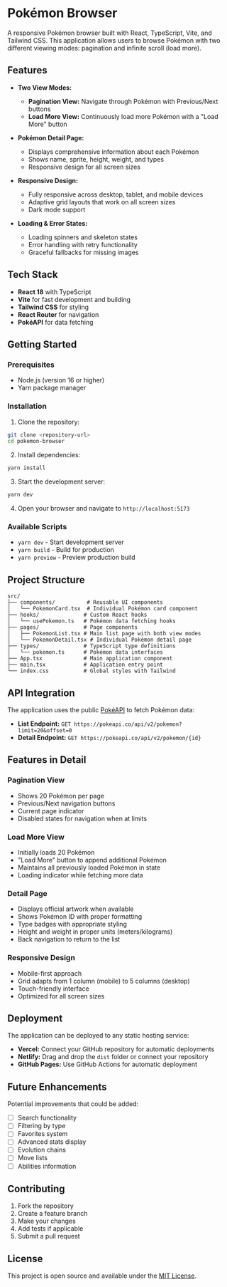 # Pokémon Browser

A responsive Pokémon browser built with React, TypeScript, Vite, and Tailwind CSS. This application allows users to browse Pokémon with two different viewing modes: pagination and infinite scroll (load more).

## Features

- **Two View Modes:**
  - **Pagination View:** Navigate through Pokémon with Previous/Next buttons
  - **Load More View:** Continuously load more Pokémon with a "Load More" button

- **Pokémon Detail Page:** 
  - Displays comprehensive information about each Pokémon
  - Shows name, sprite, height, weight, and types
  - Responsive design for all screen sizes

- **Responsive Design:**
  - Fully responsive across desktop, tablet, and mobile devices
  - Adaptive grid layouts that work on all screen sizes
  - Dark mode support

- **Loading & Error States:**
  - Loading spinners and skeleton states
  - Error handling with retry functionality
  - Graceful fallbacks for missing images

## Tech Stack

- **React 18** with TypeScript
- **Vite** for fast development and building
- **Tailwind CSS** for styling
- **React Router** for navigation
- **PokéAPI** for data fetching

## Getting Started

### Prerequisites

- Node.js (version 16 or higher)
- Yarn package manager

### Installation

1. Clone the repository:
```bash
git clone <repository-url>
cd pokemon-browser
```

2. Install dependencies:
```bash
yarn install
```

3. Start the development server:
```bash
yarn dev
```

4. Open your browser and navigate to `http://localhost:5173`

### Available Scripts

- `yarn dev` - Start development server
- `yarn build` - Build for production
- `yarn preview` - Preview production build

## Project Structure

```
src/
├── components/          # Reusable UI components
│   └── PokemonCard.tsx  # Individual Pokémon card component
├── hooks/              # Custom React hooks
│   └── usePokemon.ts   # Pokémon data fetching hooks
├── pages/              # Page components
│   ├── PokemonList.tsx # Main list page with both view modes
│   └── PokemonDetail.tsx # Individual Pokémon detail page
├── types/              # TypeScript type definitions
│   └── pokemon.ts      # Pokémon data interfaces
├── App.tsx             # Main application component
├── main.tsx            # Application entry point
└── index.css           # Global styles with Tailwind
```

## API Integration

The application uses the public [PokéAPI](https://pokeapi.co/) to fetch Pokémon data:

- **List Endpoint:** `GET https://pokeapi.co/api/v2/pokemon?limit=20&offset=0`
- **Detail Endpoint:** `GET https://pokeapi.co/api/v2/pokemon/{id}`

## Features in Detail

### Pagination View
- Shows 20 Pokémon per page
- Previous/Next navigation buttons
- Current page indicator
- Disabled states for navigation when at limits

### Load More View
- Initially loads 20 Pokémon
- "Load More" button to append additional Pokémon
- Maintains all previously loaded Pokémon in state
- Loading indicator while fetching more data

### Detail Page
- Displays official artwork when available
- Shows Pokémon ID with proper formatting
- Type badges with appropriate styling
- Height and weight in proper units (meters/kilograms)
- Back navigation to return to the list

### Responsive Design
- Mobile-first approach
- Grid adapts from 1 column (mobile) to 5 columns (desktop)
- Touch-friendly interface
- Optimized for all screen sizes

## Deployment

The application can be deployed to any static hosting service:

- **Vercel:** Connect your GitHub repository for automatic deployments
- **Netlify:** Drag and drop the `dist` folder or connect your repository
- **GitHub Pages:** Use GitHub Actions for automatic deployment

## Future Enhancements

Potential improvements that could be added:

- [ ] Search functionality
- [ ] Filtering by type
- [ ] Favorites system
- [ ] Advanced stats display
- [ ] Evolution chains
- [ ] Move lists
- [ ] Abilities information

## Contributing

1. Fork the repository
2. Create a feature branch
3. Make your changes
4. Add tests if applicable
5. Submit a pull request

## License

This project is open source and available under the [MIT License](LICENSE).
